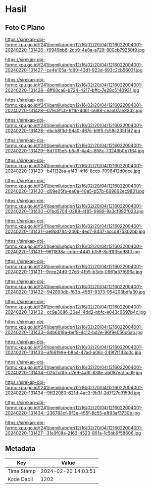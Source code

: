 # Hasil

## Foto C Plano

https://sirekap-obj-formc.kpu.go.id/f241/pemilu/pdpr/12/16/02/20/04/1216022004001-20240220-131426--f0949bb8-2cb9-4e8a-a729-800cb79250f9.jpg

https://sirekap-obj-formc.kpu.go.id/f241/pemilu/pdpr/12/16/02/20/04/1216022004001-20240220-131427--ce4e105a-fd60-43d1-923d-693c2cb5603f.jpg

https://sirekap-obj-formc.kpu.go.id/f241/pemilu/pdpr/12/16/02/20/04/1216022004001-20240220-131428--8ff60ca8-b724-4217-bffc-7e28c5140931.jpg

https://sirekap-obj-formc.kpu.go.id/f241/pemilu/pdpr/12/16/02/20/04/1216022004001-20240220-131428--079c91cb-6f16-4d61-b698-ceab07ae33d2.jpg

https://sirekap-obj-formc.kpu.go.id/f241/pemilu/pdpr/12/16/02/20/04/1216022004001-20240220-131428--ebcb8f3d-54a0-467e-b9f5-fc58c235f5f7.jpg

https://sirekap-obj-formc.kpu.go.id/f241/pemilu/pdpr/12/16/02/20/04/1216022004001-20240220-131429--8d7015e5-b6a9-4a4c-858c-73249b0b7f64.jpg

https://sirekap-obj-formc.kpu.go.id/f241/pemilu/pdpr/12/16/02/20/04/1216022004001-20240220-131429--b41132aa-af43-4ff6-8ccb-7096412d0dce.jpg

https://sirekap-obj-formc.kpu.go.id/f241/pemilu/pdpr/12/16/02/20/04/1216022004001-20240220-131430--d09e05fa-ea0a-40a5-b57b-669862ec9831.jpg

https://sirekap-obj-formc.kpu.go.id/f241/pemilu/pdpr/12/16/02/20/04/1216022004001-20240220-131430--01bd5704-0288-4f85-9989-9a3cf992f023.jpg

https://sirekap-obj-formc.kpu.go.id/f241/pemilu/pdpr/12/16/02/20/04/1216022004001-20240220-131431--ae9bd784-246b-4ed7-8437-accd875302bb.jpg

https://sirekap-obj-formc.kpu.go.id/f241/pemilu/pdpr/12/16/02/20/04/1216022004001-20240220-131431--9611838a-cdbe-4441-bf59-8c91f05d98f0.jpg

https://sirekap-obj-formc.kpu.go.id/f241/pemilu/pdpr/12/16/02/20/04/1216022004001-20240220-131431--9cee24d0-27c6-4fb5-b3cb-0961a37f696a.jpg

https://sirekap-obj-formc.kpu.go.id/f241/pemilu/pdpr/12/16/02/20/04/1216022004001-20240220-131432--942893db-f63b-4567-9373-954203bdfa30.jpg

https://sirekap-obj-formc.kpu.go.id/f241/pemilu/pdpr/12/16/02/20/04/1216022004001-20240220-131432--cc9e3086-30e4-4dd2-bbfc-e043c9697b4c.jpg

https://sirekap-obj-formc.kpu.go.id/f241/pemilu/pdpr/12/16/02/20/04/1216022004001-20240220-131433--8db6b18e-bef8-4c12-bd2e-96f9e056c6ab.jpg

https://sirekap-obj-formc.kpu.go.id/f241/pemilu/pdpr/12/16/02/20/04/1216022004001-20240220-131433--af66199e-b8a4-47ad-a06c-249f7f143c0c.jpg

https://sirekap-obj-formc.kpu.go.id/f241/pemilu/pdpr/12/16/02/20/04/1216022004001-20240220-131434--02b2c0fe-d7e9-4a9f-838e-ab087ea1ccd9.jpg

https://sirekap-obj-formc.kpu.go.id/f241/pemilu/pdpr/12/16/02/20/04/1216022004001-20240220-131434--9ff22080-621d-4ac3-9b3f-2d7f27c9159d.jpg

https://sirekap-obj-formc.kpu.go.id/f241/pemilu/pdpr/12/16/02/20/04/1216022004001-20240220-131434--236783cf-9f3e-455f-8c55-e1f93af3730b.jpg

https://sirekap-obj-formc.kpu.go.id/f241/pemilu/pdpr/12/16/02/20/04/1216022004001-20240220-131427--31e9f08a-2163-4523-891a-1c5bb9f58606.jpg


## Metadata

| Key        | Value               |
| ---------- | ------------------- |
| Time Stamp | 2024-02-20 14:03:51 |
| Kode Dapil | 1202                |



